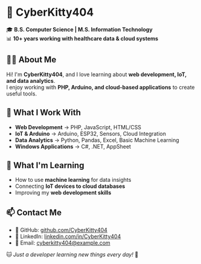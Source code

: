 # 👾 CyberKitty404  

🎓 **B.S. Computer Science | M.S. Information Technology**  
📊 **10+ years working with healthcare data & cloud systems**  

## 👨‍💻 About Me  
Hi! I'm **CyberKitty404**, and I love learning about **web development, IoT, and data analytics**.  
I enjoy working with **PHP, Arduino, and cloud-based applications** to create useful tools.  

## 🔧 What I Work With  
- **Web Development** → PHP, JavaScript, HTML/CSS  
- **IoT & Arduino** → Arduino, ESP32, Sensors, Cloud Integration  
- **Data Analytics** → Python, Pandas, Excel, Basic Machine Learning  
- **Windows Applications** → C#, .NET, AppSheet  

## 🎯 What I'm Learning  
- How to use **machine learning** for data insights  
- Connecting **IoT devices to cloud databases**  
- Improving my **web development skills**  

## 📫 Contact Me  
- 🔗 GitHub: [github.com/CyberKitty404](https://github.com/CyberKitty404)  
- 💼 LinkedIn: [linkedin.com/in/CyberKitty404](https://linkedin.com/in/sanpath-sunggad-542985181)  
- 📧 Email: cyberkitty404@example.com  

🐱 _Just a developer learning new things every day!_ 🚀  
